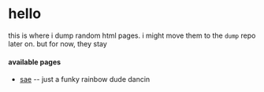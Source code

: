 # hello
this is where i dump random html pages. i might move them to the `dump` repo later on. but for now, they stay

#### available pages
* [sae](https://quackbarc.github.io/sae "he will dance, you'll see") -- just a funky rainbow dude dancin
